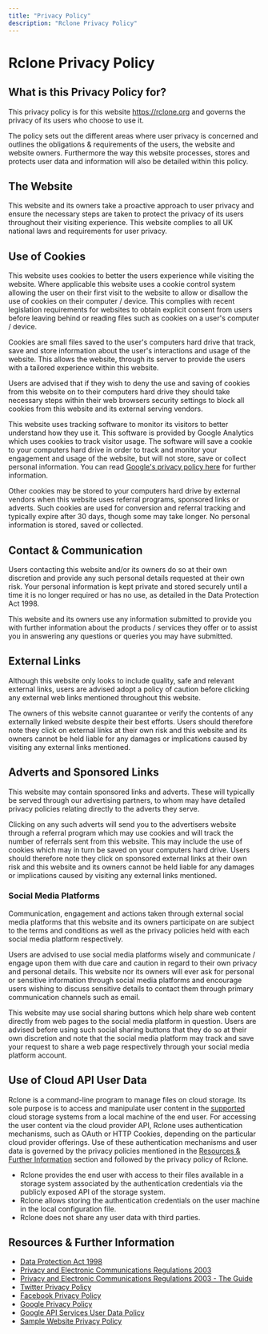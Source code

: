 ```yaml
---
title: "Privacy Policy"
description: "Rclone Privacy Policy"
---
```


# Rclone Privacy Policy

## What is this Privacy Policy for?

This privacy policy is for this website <https://rclone.org> and governs the
privacy of its users who choose to use it.

The policy sets out the different areas where user privacy is concerned and
outlines the obligations & requirements of the users, the website and website
owners. Furthermore the way this website processes, stores and protects user
data and information will also be detailed within this policy.

## The Website

This website and its owners take a proactive approach to user privacy and
ensure the necessary steps are taken to protect the privacy of its users
throughout their visiting experience. This website complies to all UK national
laws and requirements for user privacy.

## Use of Cookies

This website uses cookies to better the users experience while visiting the
website. Where applicable this website uses a cookie control system allowing
the user on their first visit to the website to allow or disallow the use of
cookies on their computer / device. This complies with recent legislation
requirements for websites to obtain explicit consent from users before leaving
behind or reading files such as cookies on a user's computer / device.

Cookies are small files saved to the user's computers hard drive that track,
save and store information about the user's interactions and usage of the
website. This allows the website, through its server to provide the users with
a tailored experience within this website.

Users are advised that if they wish to deny the use and saving of cookies from
this website on to their computers hard drive they should take necessary steps
within their web browsers security settings to block all cookies from this
website and its external serving vendors.

This website uses tracking software to monitor its visitors to better
understand how they use it. This software is provided by Google Analytics which
uses cookies to track visitor usage. The software will save a cookie to your
computers hard drive in order to track and monitor your engagement and usage of
the website, but will not store, save or collect personal information. You can
read [Google's privacy policy here](https://www.google.com/privacy.html) for
further information.

Other cookies may be stored to your computers hard drive by external vendors
when this website uses referral programs, sponsored links or adverts. Such
cookies are used for conversion and referral tracking and typically expire
after 30 days, though some may take longer. No personal information is stored,
saved or collected.

## Contact & Communication

Users contacting this website and/or its owners do so at their own discretion
and provide any such personal details requested at their own risk. Your
personal information is kept private and stored securely until a time it is no
longer required or has no use, as detailed in the Data Protection Act 1998.

This website and its owners use any information submitted to provide you with
further information about the products / services they offer or to assist you
in answering any questions or queries you may have submitted.

## External Links

Although this website only looks to include quality, safe and relevant external
links, users are advised adopt a policy of caution before clicking any external
web links mentioned throughout this website.

The owners of this website cannot guarantee or verify the contents of any
externally linked website despite their best efforts. Users should therefore
note they click on external links at their own risk and this website and its
owners cannot be held liable for any damages or implications caused by visiting
any external links mentioned.

## Adverts and Sponsored Links

This website may contain sponsored links and adverts. These will typically be
served through our advertising partners, to whom may have detailed privacy
policies relating directly to the adverts they serve.

Clicking on any such adverts will send you to the advertisers website through a
referral program which may use cookies and will track the number of referrals
sent from this website. This may include the use of cookies which may in turn
be saved on your computers hard drive. Users should therefore note they click
on sponsored external links at their own risk and this website and its owners
cannot be held liable for any damages or implications caused by visiting any
external links mentioned.

### Social Media Platforms

Communication, engagement and actions taken through external social media
platforms that this website and its owners participate on are subject to the
terms and conditions as well as the privacy policies held with each social media
platform respectively.

Users are advised to use social media platforms wisely and communicate / engage
upon them with due care and caution in regard to their own privacy and personal
details. This website nor its owners will ever ask for personal or sensitive
information through social media platforms and encourage users wishing to
discuss sensitive details to contact them through primary communication channels
such as email.

This website may use social sharing buttons which help share web content
directly from web pages to the social media platform in question. Users are
advised before using such social sharing buttons that they do so at their own
discretion and note that the social media platform may track and save your
request to share a web page respectively through your social media platform
account.

## Use of Cloud API User Data

Rclone is a command-line program to manage files on cloud storage. Its sole
purpose is to access and manipulate user content in the [supported](/overview/)
cloud storage systems from a local machine of the end user. For accessing the
user content via the cloud provider API, Rclone uses authentication mechanisms,
such as OAuth or HTTP Cookies, depending on the particular cloud provider
offerings. Use of these authentication mechanisms and user data is governed by
the privacy policies mentioned in the [Resources & Further Information](/privacy/#resources-further-information)
section and followed by the privacy policy of Rclone.

- Rclone provides the end user with access to their files available in a storage
  system associated by the authentication credentials via the publicly exposed API
  of the storage system.
- Rclone allows storing the authentication credentials on the user machine in the
  local configuration file.
- Rclone does not share any user data with third parties.

## Resources & Further Information

- [Data Protection Act 1998](http://www.legislation.gov.uk/ukpga/1998/29/contents)
- [Privacy and Electronic Communications Regulations 2003](http://www.legislation.gov.uk/uksi/2003/2426/contents/made)
- [Privacy and Electronic Communications Regulations 2003 - The Guide](https://ico.org.uk/for-organisations/guide-to-pecr/)
- [Twitter Privacy Policy](https://twitter.com/privacy)
- [Facebook Privacy Policy](https://www.facebook.com/about/privacy/)
- [Google Privacy Policy](https://www.google.com/privacy.html)
- [Google API Services User Data Policy](https://developers.google.com/terms/api-services-user-data-policy)
- [Sample Website Privacy Policy](http://www.jamieking.co.uk/resources/free_sample_privacy_policy.html)
